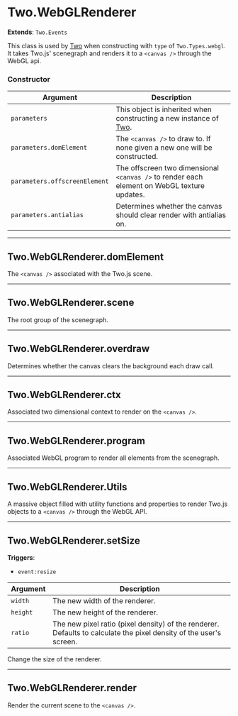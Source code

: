 # Two.WebGLRenderer


__Extends__: `Two.Events`


This class is used by [Two](/documentation/) when constructing with `type` of `Two.Types.webgl`. It takes Two.js' scenegraph and renders it to a `<canvas />` through the WebGL api.


### Constructor


| Argument | Description |
| ---- | ----------- |
| `parameters` | This object is inherited when constructing a new instance of [Two](/documentation/). |
| `parameters.domElement` | The `<canvas />` to draw to. If none given a new one will be constructed. |
| `parameters.offscreenElement` | The offscreen two dimensional `<canvas />` to render each element on WebGL texture updates. |
| `parameters.antialias` | Determines whether the canvas should clear render with antialias on. |



---

<div class="instance">

## Two.WebGLRenderer.domElement






The `<canvas />` associated with the Two.js scene.









</div>



---

<div class="instance">

## Two.WebGLRenderer.scene






The root group of the scenegraph.









</div>



---

<div class="instance">

## Two.WebGLRenderer.overdraw






Determines whether the canvas clears the background each draw call.









</div>



---

<div class="instance">

## Two.WebGLRenderer.ctx






Associated two dimensional context to render on the `<canvas />`.









</div>



---

<div class="instance">

## Two.WebGLRenderer.program






Associated WebGL program to render all elements from the scenegraph.









</div>



---

<div class="static">

## Two.WebGLRenderer.Utils






A massive object filled with utility functions and properties to render Two.js objects to a `<canvas />` through the WebGL API.









</div>



---

<div class="instance">

## Two.WebGLRenderer.setSize




__Triggers__:

+ `event:resize`






| Argument | Description |
| ---- | ----------- |
| `width` | The new width of the renderer. |
| `height` | The new height of the renderer. |
| `ratio` | The new pixel ratio (pixel density) of the renderer. Defaults to calculate the pixel density of the user's screen. |


Change the size of the renderer.



</div>



---

<div class="instance">

## Two.WebGLRenderer.render










Render the current scene to the `<canvas />`.



</div>


